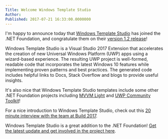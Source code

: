 ```yaml
---
Title: Welcome Windows Template Studio
Author: 
Published: 2017-07-21 16:33:00.0000000
---
```

<p><p>I'm happy to announce today that <a href="http://aka.ms/wts">Windows Template Studio</a> has joined the .NET Foundation, and congratulate them on their <a href="https://blogs.windows.com/buildingapps/2017/07/21/windows-template-studio-1-2-released/">version 1.2 release</a>!</p><p>Windows Template Studio is a Visual Studio 2017 Extension that accelerates the creation of new Universal Windows Platform (UWP) apps using a wizard-based experience. The resulting UWP project is well-formed, readable code that incorporates the latest Windows 10 features while implementing proven patterns and best practices. The generated code includes helpful links to Docs, Stack Overflow and blogs to provide useful insights.</p><p>It's also nice that Windows Template Studio templates include some other .NET Foundation projects including <a href="/projects/mvvm-light-toolkit">MVVM Light</a> and <a href="/projects/uwpcommunitytoolkit">UWP Community Toolkit</a>!</p></p>

<p>For a nice introduction to Windows Template Studio, check out this <a href="https://channel9.msdn.com/Events/Build/2017/C9L12">20 minute interview with the team at Build 2017</a>.</p>

<!--
<img alt="Windows Template Studio demonstration" src="https://winblogs.azureedge.net/win/2017/07/ea0352c071f0e8f81054f1f439302e19.gif"></p>



<p>To get a better idea of what Windows Template Studio does, here's <a href="https://channel9.msdn.com/events/Build/2017/B8096">Clint Rutkas announcing it at Build 2017</a>:</p>





<iframe width="1170" height="658" src="https://channel9.msdn.com/Events/Build/2017/B8096/player#time=3m33s:paused" frameborder="0" allowfullscreen=""></iframe>





<p>And here's an interview after their session, answering some questions and walking through in more detail:</p>





<iframe width="1170" height="658" src="https://channel9.msdn.com/Events/Build/2017/C9L12/player" frameborder="0" allowfullscreen=""></iframe>


-->

<p>Windows Template Studio is a great addition to the .NET Foundation! <a href="http://aka.ms/wts">Get the latest update and get involved in the project here</a>.</p>
